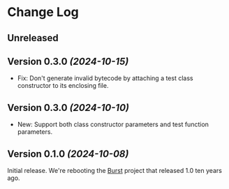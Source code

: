 # Change Log

## Unreleased

## Version 0.3.0 *(2024-10-15)*

 * Fix: Don't generate invalid bytecode by attaching a test class constructor to its enclosing file.


## Version 0.3.0 *(2024-10-10)*

 * New: Support both class constructor parameters and test function parameters.


## Version 0.1.0 *(2024-10-08)*

Initial release. We're rebooting the [Burst] project that released 1.0 ten years ago.

[Burst]: https://github.com/square/burst
